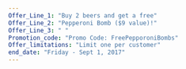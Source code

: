 ```yaml
---
Offer_Line_1: "Buy 2 beers and get a free"
Offer_Line_2: "Pepperoni Bomb ($9 value)!"
Offer_Line_3: " "
Promotion_code: "Promo Code: FreePepporoniBombs"
Offer_limitations: "Limit one per customer"
end_date: "Friday - Sept 1, 2017"
---
```

